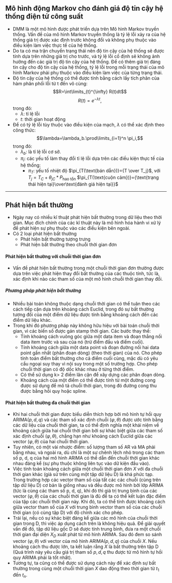##  Mô hình động Markov cho đánh giá độ tin cậy hệ thống điện tử công suất

- DMM là một mô hình được phát triển dựa trên Mô hình Markov truyền thống. Vấn đề của mô hình Markov truyền thống là tỷ lệ lỗi xảy ra của hệ thống giá trị được xác định trước không đổi và không phụ thuộc vào điều kiện làm việc thực tế của hệ thống.
- Do ta có ma trận chuyển trạng thái nên độ tin cậy của hệ thống sẽ được tính dựa trên những giá trị cho trước, và tỷ lệ lỗi cố định sẽ không ảnh hưởng đến các giá trị độ tin cậy của hệ thống. Để có thêm giá trị đáng tin cậy cho độ tin cậy của hệ thống, tỷ lệ lỗi trong mỗi trạng thái của mô hình Markov phải phụ thuộc vào điều kiện làm việc của từng trạng thái.
- Độ tin cậy của hệ thống có thể được tính bằng cách lấy tích phân của hàm phân phối lỗi từ t đến vô cùng:
$$R=\int\limits_{t}^{\infty} R(t)dt$$
$$R(t)=e^{-\lambda t},$$ trong đó:
    - $\lambda$: tỉ lệ lỗi
    - $t$: thời gian hoạt động
- Để có tỷ lệ lỗi tùy thuộc vào điều kiện của mạch, $\lambda$ có thể xác định theo công thức:
$$\lambda=\lambda_b.\prod\limits_{i=1}^n \pi_i,$$ trong đó:
    - $\lambda_b$: là tỉ lệ lỗi cơ sở.
    - $\pi_i$: các yếu tố làm thay đổi tỉ lệ lỗi dựa trên các điều kiện thực tế của hệ thống:
        - $\pi_T$: yếu tố nhiệt độ
                $\pi_{T(\text{bán dẫn})}={T \over T_j}$, với $T_j=T_C+\theta_{jC}*P_{\text{hao tổn}}$
                $\pi_{T(\text{cuộn cảm})}={\text{trạng thái hiện tại}\over\text{đánh giá hiện tại}}$

-------------------------
## Phát hiện bất thường
- Ngày nay có nhiều kĩ thuật phát hiện bất thường trong dữ liệu theo thời gian. Mục đích chính của các kĩ thuật này là mô hình hóa hành vi xử lý để phát hiện sự phụ thuộc vào các điều kiện bên ngoài. 
- Có 2 loại phát hiện bất thường
    - Phát hiện bất thường tượng trưng
    - Phát hiện bất thường theo chuỗi thời gian đơn
#### Phát hiện bất thường với chuỗi thời gian đơn
- Vấn đề phát hiện bất thường trong một chuỗi thời gian đơn thường được dựa trên việc phát hiện thay đổi bất thường của các thuộc tính, tức là, xác định khi nào các tham số của một mô hình chuỗi thời gian thay đổi.
##### Phương pháp phát hiện bất thường
- Nhiều bài toán không thuộc dạng chuỗi thời gian có thể tuân theo các cách tiếp cận dựa trên khoảng cách Euclid, trong đó sự bất thường tương đối của một điểm dữ liệu được tính bằng khoảng cách đến các điểm dữ liệu khác.
- Trong khi đó phương pháp này không hữu hiệu với bài toán chuỗi thời gian, vì các biến số được gán stamp thời gian. Các bước thay thế:
    - Tính khoảng cách vuông góc giữa một data item và đoạn thẳng nối data item trước và sau của nó (trừ điểm đầu và điểm cuối).
    - Tính khoảng cách giữa một data point và đoạn đường nối hai data point gần nhất (phân đoạn dòng) (theo thời gian) của nó. Cho phép tính toán điểm bất thường cho cả điểm cuối cùng, mặc dù có yêu cầu ngoại suy thay vì nội suy trong một số trường hợp. Cho phép chuỗi thời gian có độ dốc khác nhau ở từng thời điểm.
    - Có thể sử dụng k> 2 điểm lân cận để xây dựng các phân đoạn dòng.
    - Khoảng cách của một điểm có thể được tính từ một đường cong được sử dụng để mô tả chuỗi thời gian, trong đó đường cong thu được bằng hồi quy hoặc spline.
#### Phát hiện bất thường đa chuỗi thời gian
- Khi hai chuỗi thời gian được biểu diễn thích hợp bởi mô hình tự hồi quy ARIMA$(p,d,q)$ và các tham số xác định chuỗi ($\varphi, \theta$) được ước tính bằng các dữ liệu của chuỗi thời gian, ta có thể định nghĩa một khái niệm về khoảng cách giữa hai chuỗi thời gian bởi sự khác biệt giữa các tham số xác định chuỗi ($\varphi, \theta$), chẳng hạn như khoảng cách Euclid giữa các vector ($\varphi, \theta$) của hai chuỗi thời gian. 
- Tuy nhiên, có một vài nhược điểm: số lượng tham số AR và MA phải bằng nhau, và ngoài ra, dù chỉ là một sự chênh lệch nhỏ trong các tham số p, d, q của hai mô hình ARIMA có thể dẫn đến chuỗi thời gian khác nhau đáng kể (sự phụ thuộc không liên tục vào dữ kiện đầu vào).
- Việc tính toán khoảng cách giữa một chuỗi thời gian đơn $X$ với đa chuỗi thời gian khác (giả sử trên cùng một tập dữ liệu D) là khá phức tạp. Trong trường hợp các vector tham số của tất các các chuỗi (cùng trên tập dữ liệu D) cơ bản là giống nhau và đều được mô hình bởi lớp ARIMA (tức là cùng các tham số p, d, q), khi đó thì giá trị trung bình của các vector ($\varphi, \theta$) của các chuỗi thời gian là đủ để ta có thể kết luận đặc điểm của tập các chuỗi thời gian này. Khi đó, ta có thể tính được khoảng cách giữa vector tham số của $X$ với trung bình vector tham số của các chuỗi thời gian (có cùng tập D) với độ chính xác cho phép.
- Trái lại, nếu có sự khác biệt đáng kể giữa các mô hình của chuỗi thời gian trong D, thì việc áp dụng cách trên là không hiệu quả. Để giải quyết vấn đề đó, tập dữ liệu gốc D sẽ được tính trung bình, đưa ra một chuỗi thời gian đại diện $X_D$ xuất phát từ mô hình ARIMA. Sau đó đem so sánh vector ($\varphi, \theta$) với vector của mô hình ARIMA$(p,d,q)$ của chuỗi $X$. Nếu khoảng cách thu được lớn, ta kết luận rằng $X$ là bất thường trên tập D (Quá trình này yêu cầu giá trị tham số $p,d,q$ thu được từ mô hình tự hồi quy ARIMA phải là tốt nhất).
- Tương tự, ta cũng có thể được sử dụng cách này để xác định sự bất thường trong cùng một chuỗi thời gian $X$ dao động theo thời gian từ $t_1$ đến $t_n$.